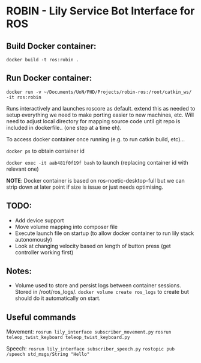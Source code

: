 # ROBIN - Lily Service Bot Interface for ROS

## Build Docker container:

`docker build -t ros:robin .`

## Run Docker container: 

`docker run -v ~/Documents/UoN/PHD/Projects/robin-ros:/root/catkin_ws/ -it ros:robin`

Runs interactively and launches roscore as default. extend this as needed to setup everything we need to make porting easier to new machines, etc. Will need to adjust local directory for mapping source code until git repo is included in dockerfile.. (one step at a time eh).

To access docker container once running (e.g. to run catkin build, etc)... 

`docker ps` to obtain container id

`docker exec -it aab481f0f19f bash` to launch (replacing container id with relevant one)

**NOTE**: Docker container is based on ros-noetic-desktop-full but we can strip down at later point if size is issue or just needs optimising.

## TODO: 
- Add device support
- Move volume mapping into composer file
- Execute launch file on startup (to allow docker container to run lily stack autonomously)
- Look at changing velocity based on length of button press (get controller working first)

## Notes:
- Volume used to store and persist logs between container sessions. Stored in /root/ros_logs/. `docker volume create ros_logs` to create but should do it automatically on start.

## Useful commands

Movement:
`rosrun lily_interface subscriber_movement.py`
`rosrun teleop_twist_keyboard teleop_twist_keyboard.py`


Speech:
`rosrun lily_interface subscriber_speech.py`
`rostopic pub /speech std_msgs/String "Hello"`







